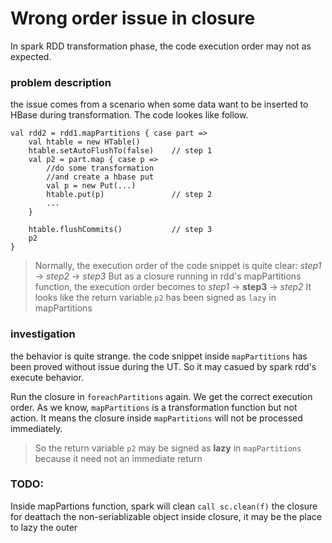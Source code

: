 # Wrong order issue in closure

In spark RDD transformation phase, the code execution order may not as expected.

### problem description

the issue comes from a scenario when some data want to be inserted to HBase during transformation. The code lookes 
like follow.

```
val rdd2 = rdd1.mapPartitions { case part =>
    val htable = new HTable()
    htable.setAutoFlushTo(false)    // step 1
    val p2 = part.map { case p =>
        //do some transformation 
        //and create a hbase put
        val p = new Put(...)
        htable.put(p)               // step 2
        ...
    }

    htable.flushCommits()           // step 3
    p2
}
```

> Normally, the execution order of the code snippet is quite clear: *step1* -> *step2* -> *step3*
> But as a closure running in rdd's mapPartitions function, the execution order becomes to *step1* -> **step3** -> *step2*
> It looks like the return variable `p2` has been signed as `lazy` in mapPartitions

### investigation

the behavior is quite strange. the code snippet inside `mapPartitions` has been proved without issue during the UT. So 
it may casued by spark rdd's execute behavior.

Run the closure in `foreachPartitions` again. We get the correct execution order. As we know, `mapPartitions` is a 
transformation function but not action. It means the closure inside `mapPartitions` will not be processed immediately. 

> So the return variable `p2` may be signed as **lazy** in `mapPartitions` because it need not an immediate return

### TODO:

Inside mapPartions function, spark will clean `call sc.clean(f)` the closure for deattach the non-seriablizable object 
inside closure, it may be the place to lazy the outer
